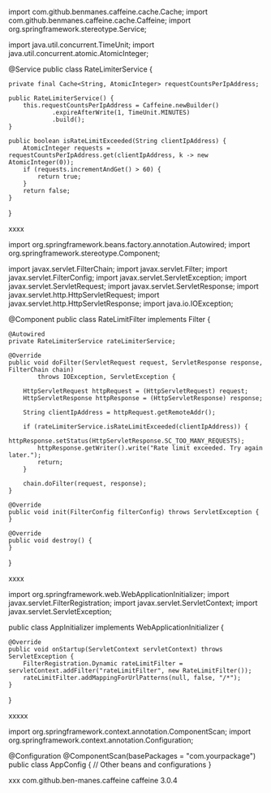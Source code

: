 import com.github.benmanes.caffeine.cache.Cache;
import com.github.benmanes.caffeine.cache.Caffeine;
import org.springframework.stereotype.Service;

import java.util.concurrent.TimeUnit;
import java.util.concurrent.atomic.AtomicInteger;

@Service
public class RateLimiterService {

    private final Cache<String, AtomicInteger> requestCountsPerIpAddress;

    public RateLimiterService() {
        this.requestCountsPerIpAddress = Caffeine.newBuilder()
                .expireAfterWrite(1, TimeUnit.MINUTES)
                .build();
    }

    public boolean isRateLimitExceeded(String clientIpAddress) {
        AtomicInteger requests = requestCountsPerIpAddress.get(clientIpAddress, k -> new AtomicInteger(0));
        if (requests.incrementAndGet() > 60) {
            return true;
        }
        return false;
    }
}


xxxx

import org.springframework.beans.factory.annotation.Autowired;
import org.springframework.stereotype.Component;

import javax.servlet.FilterChain;
import javax.servlet.Filter;
import javax.servlet.FilterConfig;
import javax.servlet.ServletException;
import javax.servlet.ServletRequest;
import javax.servlet.ServletResponse;
import javax.servlet.http.HttpServletRequest;
import javax.servlet.http.HttpServletResponse;
import java.io.IOException;

@Component
public class RateLimitFilter implements Filter {

    @Autowired
    private RateLimiterService rateLimiterService;

    @Override
    public void doFilter(ServletRequest request, ServletResponse response, FilterChain chain)
            throws IOException, ServletException {
        
        HttpServletRequest httpRequest = (HttpServletRequest) request;
        HttpServletResponse httpResponse = (HttpServletResponse) response;

        String clientIpAddress = httpRequest.getRemoteAddr();
        
        if (rateLimiterService.isRateLimitExceeded(clientIpAddress)) {
            httpResponse.setStatus(HttpServletResponse.SC_TOO_MANY_REQUESTS);
            httpResponse.getWriter().write("Rate limit exceeded. Try again later.");
            return;
        }
        
        chain.doFilter(request, response);
    }

    @Override
    public void init(FilterConfig filterConfig) throws ServletException {
    }

    @Override
    public void destroy() {
    }
}

xxxx

import org.springframework.web.WebApplicationInitializer;
import javax.servlet.FilterRegistration;
import javax.servlet.ServletContext;
import javax.servlet.ServletException;

public class AppInitializer implements WebApplicationInitializer {

    @Override
    public void onStartup(ServletContext servletContext) throws ServletException {
        FilterRegistration.Dynamic rateLimitFilter = servletContext.addFilter("rateLimitFilter", new RateLimitFilter());
        rateLimitFilter.addMappingForUrlPatterns(null, false, "/*");
    }
}


xxxxx

import org.springframework.context.annotation.ComponentScan;
import org.springframework.context.annotation.Configuration;

@Configuration
@ComponentScan(basePackages = "com.yourpackage")
public class AppConfig {
    // Other beans and configurations
}


xxx
<dependency>
    <groupId>com.github.ben-manes.caffeine</groupId>
    <artifactId>caffeine</artifactId>
    <version>3.0.4</version>
</dependency>